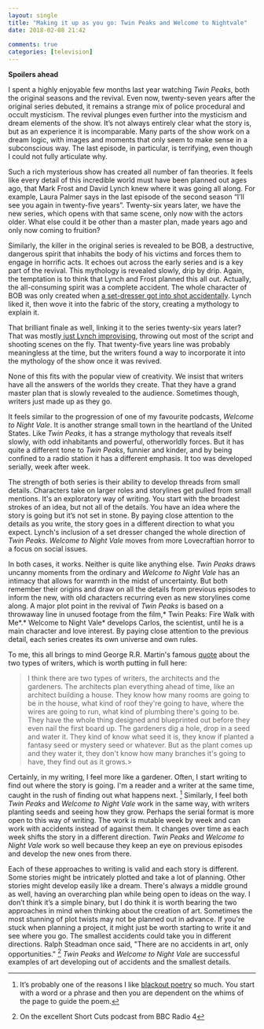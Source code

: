 ```yaml
---  
layout: single  
title: "Making it up as you go: Twin Peaks and Welcome to Nightvale"  
date: 2018-02-08 21:42  
  
comments: true  
categories: [television]  
---  
```

**Spoilers ahead**  

I spent a highly enjoyable few months last year watching *Twin Peaks*, both the original seasons and the revival. Even now, twenty-seven years after the original series debuted, it remains a strange mix of police procedural and occult mysticism. The revival plunges even further into the mysticism and dream elements of the show. It’s not always entirely clear what the story is, but as an experience it is incomparable. Many parts of the show work on a dream logic, with images and moments that only seem to make sense in a subconscious way. The last episode, in particular, is terrifying, even though I could not fully articulate why.<!--more-->  

Such a rich mysterious show has created all number of fan theories. It feels like every detail of this incredible world must have been planned out ages ago, that Mark Frost and David Lynch knew where it was going all along. For example, Laura Palmer says in the last episode of the second season “I’ll see you again in twenty-five years”. Twenty-six years later, we have the new series, which opens with that same scene, only now with the actors older. What else could it be other than a master plan, made years ago and only now coming to fruition?  

Similarly, the killer in the original series is revealed to be BOB, a destructive, dangerous spirit that inhabits the body of his victims and forces them to engage in horrific acts. It echoes out across the early series and is a key part of the revival. This mythology is revealed slowly, drip by drip. Again, the temptation is to think that Lynch and Frost planned this all out. Actually, the all-consuming spirit was a complete accident. The whole character of BOB was only created when <a href="http://www.digitalspy.com/tv/twin-peaks/feature/a831806/twin-peaks-killer-bob-origin/">a set-dresser got into shot accidentally</a>. Lynch liked it, then wove it into the fabric of the story, creating a mythology to explain it.  

That brilliant finale as well, linking it to the series twenty-six years later? That was mostly<a href="https://www.theguardian.com/tv-and-radio/2016/jun/10/twin-peaks-final-scene-anniversary-showtime"> just Lynch improvising</a>, throwing out most of the script and shooting scenes on the fly. That twenty-five years line was probably meaningless at the time, but the writers found a way to incorporate it into the mythology of the show once it was revived.  

None of this fits with the popular view of creativity. We insist that writers have all the answers of the worlds they create. That they have a grand master plan that is slowly revealed to the audience. Sometimes though, writers just made up as they go.  

It feels similar to the progression of one of my favourite podcasts, *Welcome to Night Vale*. It is another strange small town in the heartland of the United States. Like *Twin Peaks*, it has a strange mythology that reveals itself slowly, with odd inhabitants and powerful, otherworldly forces. But it has quite a different tone to *Twin Peaks*, funnier and kinder, and by being confined to a radio station it has a different emphasis. It too was developed serially, week after week.  

The strength of both series is their ability to develop threads from small details. Characters take on larger roles and storylines get pulled from small mentions. It's an exploratory way of writing. You start with the broadest strokes of an idea, but not all of the details. You have an idea where the story is going but it’s not set in stone. By paying close attention to the details as you write, the story goes in a different direction to what you expect. Lynch's inclusion of a set dresser changed the whole direction of *Twin Peaks*. *Welcome to Night Vale* moves from more Lovecraftian horror to a focus on social issues.  

In both cases, it works. Neither is quite like anything else. *Twin Peaks* draws uncanny moments from the ordinary and *Welcome to Night Vale* has an intimacy that allows for warmth in the midst of uncertainty. But both remember their origins and draw on all the details from previous episodes to inform the new, with old characters recurring even as new storylines come along. A major plot point in the revival of *Twin Peaks* is based on a throwaway line in unused footage from the film,* Twin Peaks: Fire Walk with Me*.* Welcome to Night Vale* develops Carlos, the scientist, until he is a main character and love interest. By paying close attention to the previous detail, each series creates its own universe and own rules.  

To me, this all brings to mind George R.R. Martin's famous <a href="https://www.goodreads.com/quotes/749309-i-think-there-are-two-types-of-writers-the-architects">quote</a> about the two types of writers, which is worth putting in full here:  

> I think there are two types of writers, the architects and the gardeners. The architects plan everything ahead of time, like an architect building a house. They know how many rooms are going to be in the house, what kind of roof they're going to have, where the wires are going to run, what kind of plumbing there's going to be. They have the whole thing designed and blueprinted out before they even nail the first board up. The gardeners dig a hole, drop in a seed and water it. They kind of know what seed it is, they know if planted a fantasy seed or mystery seed or whatever. But as the plant comes up and they water it, they don't know how many branches it's going to have, they find out as it grows.>  

Certainly, in my writing, I feel more like a gardener. Often, I start writing to find out where the story is going. I'm a reader and a writer at the same time, caught in the rush of finding out what happens next. [^1] Similarly, I feel both *Twin Peaks* and *Welcome to Night Vale* work in the same way, with writers planting seeds and seeing how they grow. Perhaps the serial format is more open to this way of writing. The work is mutable week by week and can work with accidents instead of against them. It changes over time as each week shifts the story in a different direction. *Twin Peaks* and *Welcome to Night Vale* work so well because they keep an eye on previous episodes and develop the new ones from there.  

Each of these approaches to writing is valid and each story is different. Some stories might be intricately plotted and take a lot of planning. Other stories might develop easily like a dream. There's always a middle ground as well, having an overarching plan while being open to ideas on the way. I don’t think it’s a simple binary, but I do think it is worth bearing the two approaches in mind when thinking about the creation of art. Sometimes the most stunning of plot twists may not be planned out in advance. If you're stuck when planning a project, it might just be worth starting to write it and see where you go. The smallest accidents could take you in different directions. Ralph Steadman once said, "There are no accidents in art, only opportunities." [^2] *Twin Peaks* and *Welcome to Night Vale* are successful examples of art developing out of accidents and the smallest details.  

[^1]: It’s probably one of the reasons I like <a href="http://www.instagram.com/davidralphlewis">blackout poetry</a> so much. You start with a word or a phrase and then you are dependent on the whims of the page to guide the poem.
[^2]: On the excellent Short Cuts podcast from BBC Radio 4
